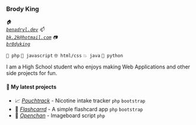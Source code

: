### Brody King 

<code><i>🏠 <a href="https://benadryl.dev">benadryl.dev</a></i></code>
<code><i>📫 <a href="mailto:bk.2k@hotmail.com">bk.2k@hotmail.com</a></i></code>
<code><i>📷 <a href="https://instagram.com/br0dyking">br0dyking</a></i></code>

`👑 php` `🤢 javascript` `🤓 html/css` `💥 java` `🐍 python`

I am a High School student who enjoys making Web Applications and other side projects for fun.

#### 🌱 My latest projects

- 📈 [*Pouchtrack*](https://github.com/brodyking/ptrack) - Nicotine intake tracker `php` `bootstrap`
- 🏫 [*Flashcarrd*](https://github.com/brodyking/flashcarrd) - A simple flashcard app `php` `bootstrap`
- 💬 [*Openchan*](https://github.com/brodyking/openchan) - Imageboard script `php`
